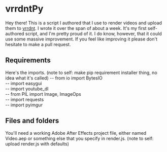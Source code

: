 # vrrdntPy

Hey there! This is a script I authored that I use to render videos and upload them to [vrrdnt](https://youtube.com/vrrdnt). I wrote it over the span of about a week. It's my first self-authored script, and I'm pretty proud of it. I do know, however, that it could use some massive improvement. If you feel like improving it please don't hesitate to make a pull request.


## Requirements

Here's the imports. (note to self: make pip requirement installer thing, no idea what it's called)
-- from io import BytesIO  
-- import easygui  
-- import youtube_dl  
-- from PIL import Image, ImageOps  
-- import requests  
-- import pyimgur  

## Files and folders

You'll need a working Adobe After Effects project file, either named Video.aep or something else that you specify in render.js. (note to self: upload render.js with defaults)
